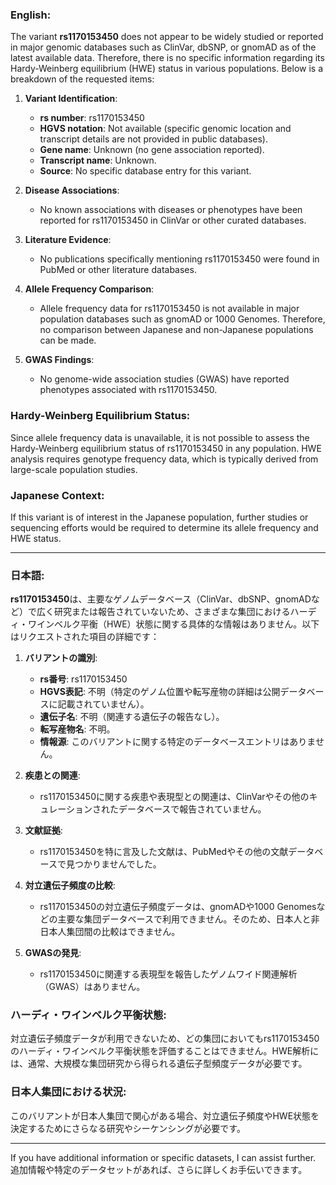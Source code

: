 ### English:
The variant **rs1170153450** does not appear to be widely studied or reported in major genomic databases such as ClinVar, dbSNP, or gnomAD as of the latest available data. Therefore, there is no specific information regarding its Hardy-Weinberg equilibrium (HWE) status in various populations. Below is a breakdown of the requested items:

1. **Variant Identification**:  
   - **rs number**: rs1170153450  
   - **HGVS notation**: Not available (specific genomic location and transcript details are not provided in public databases).  
   - **Gene name**: Unknown (no gene association reported).  
   - **Transcript name**: Unknown.  
   - **Source**: No specific database entry for this variant.  

2. **Disease Associations**:  
   - No known associations with diseases or phenotypes have been reported for rs1170153450 in ClinVar or other curated databases.  

3. **Literature Evidence**:  
   - No publications specifically mentioning rs1170153450 were found in PubMed or other literature databases.  

4. **Allele Frequency Comparison**:  
   - Allele frequency data for rs1170153450 is not available in major population databases such as gnomAD or 1000 Genomes. Therefore, no comparison between Japanese and non-Japanese populations can be made.  

5. **GWAS Findings**:  
   - No genome-wide association studies (GWAS) have reported phenotypes associated with rs1170153450.  

### Hardy-Weinberg Equilibrium Status:  
Since allele frequency data is unavailable, it is not possible to assess the Hardy-Weinberg equilibrium status of rs1170153450 in any population. HWE analysis requires genotype frequency data, which is typically derived from large-scale population studies.

### Japanese Context:  
If this variant is of interest in the Japanese population, further studies or sequencing efforts would be required to determine its allele frequency and HWE status.

---

### 日本語:
**rs1170153450**は、主要なゲノムデータベース（ClinVar、dbSNP、gnomADなど）で広く研究または報告されていないため、さまざまな集団におけるハーディ・ワインベルク平衡（HWE）状態に関する具体的な情報はありません。以下はリクエストされた項目の詳細です：

1. **バリアントの識別**:  
   - **rs番号**: rs1170153450  
   - **HGVS表記**: 不明（特定のゲノム位置や転写産物の詳細は公開データベースに記載されていません）。  
   - **遺伝子名**: 不明（関連する遺伝子の報告なし）。  
   - **転写産物名**: 不明。  
   - **情報源**: このバリアントに関する特定のデータベースエントリはありません。  

2. **疾患との関連**:  
   - rs1170153450に関する疾患や表現型との関連は、ClinVarやその他のキュレーションされたデータベースで報告されていません。  

3. **文献証拠**:  
   - rs1170153450を特に言及した文献は、PubMedやその他の文献データベースで見つかりませんでした。  

4. **対立遺伝子頻度の比較**:  
   - rs1170153450の対立遺伝子頻度データは、gnomADや1000 Genomesなどの主要な集団データベースで利用できません。そのため、日本人と非日本人集団間の比較はできません。  

5. **GWASの発見**:  
   - rs1170153450に関連する表現型を報告したゲノムワイド関連解析（GWAS）はありません。  

### ハーディ・ワインベルク平衡状態:  
対立遺伝子頻度データが利用できないため、どの集団においてもrs1170153450のハーディ・ワインベルク平衡状態を評価することはできません。HWE解析には、通常、大規模な集団研究から得られる遺伝子型頻度データが必要です。

### 日本人集団における状況:  
このバリアントが日本人集団で関心がある場合、対立遺伝子頻度やHWE状態を決定するためにさらなる研究やシーケンシングが必要です。

---

If you have additional information or specific datasets, I can assist further.  
追加情報や特定のデータセットがあれば、さらに詳しくお手伝いできます。